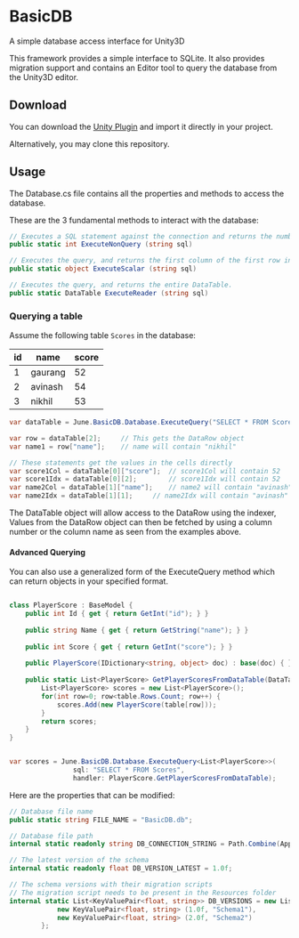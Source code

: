 # BasicDB
A simple database access interface for Unity3D

This framework provides a simple interface to SQLite. It also provides migration support and contains an Editor tool to query the database from the Unity3D editor.

## Download

You can download the [Unity Plugin](https://github.com/JuneSoftware/BasicDB/raw/master/June.BasicDB.unitypackage) and import it directly in your project.

Alternatively, you may clone this repository.

## Usage

The Database.cs file contains all the properties and methods to access the database. 

These are the 3 fundamental methods to interact with the database:

```csharp
// Executes a SQL statement against the connection and returns the number of rows affected.
public static int ExecuteNonQuery (string sql)

// Executes the query, and returns the first column of the first row in the result set returned by the query.
public static object ExecuteScalar (string sql)

// Executes the query, and returns the entire DataTable.
public static DataTable ExecuteReader (string sql)
```

### Querying a table

Assume the following table `Scores` in the database:

| id | name  | score |
|----|---------|-----|
| 1  | gaurang | 52  |  
| 2  | avinash | 54  |  
| 3  | nikhil  | 53  |  

```csharp
var dataTable = June.BasicDB.Database.ExecuteQuery("SELECT * FROM Scores");

var row = dataTable[2];		// This gets the DataRow object
var name1 = row["name"];	// name will contain "nikhil"

// These statements get the values in the cells directly
var score1Col = dataTable[0]["score"];	// score1Col will contain 52
var score1Idx = dataTable[0][2];		// score1Idx will contain 52
var name2Col = dataTable[1]["name"];	// name2 will contain "avinash"
var name2Idx = dataTable[1][1];		// name2Idx will contain "avinash"
```
The DataTable object will allow access to the DataRow using the indexer,
Values from the DataRow object can then be fetched by using a column number or the column name as seen from the examples above.



#### Advanced Querying

You can also use a generalized form of the ExecuteQuery method which can return objects in your specified format.

```csharp

class PlayerScore : BaseModel {
	public int Id { get { return GetInt("id"); } }
	
	public string Name { get { return GetString("name"); } }
	
	public int Score { get { return GetInt("score"); } }
	
	public PlayerScore(IDictionary<string, object> doc) : base(doc) { }
		
	public static List<PlayerScore> GetPlayerScoresFromDataTable(DataTable table) {
		List<PlayerScore> scores = new List<PlayerScore>();
		for(int row=0; row<table.Rows.Count; row++) {
			scores.Add(new PlayerScore(table[row]));		}
		return scores;	}}


var scores = June.BasicDB.Database.ExecuteQuery<List<PlayerScore>>(
				sql: "SELECT * FROM Scores",
				handler: PlayerScore.GetPlayerScoresFromDataTable);


```


Here are the properties that can be modified:

```csharp
// Database file name
public static string FILE_NAME = "BasicDB.db";

// Database file path
internal static readonly string DB_CONNECTION_STRING = Path.Combine(Application.persistentDataPath, FILE_NAME);

// The latest version of the schema
internal static readonly float DB_VERSION_LATEST = 1.0f;

// The schema versions with their migration scripts
// The migration script needs to be present in the Resources folder
internal static List<KeyValuePair<float, string>> DB_VERSIONS = new List<KeyValuePair<float, string>> () { 
			new KeyValuePair<float, string> (1.0f, "Schema1"),
			new KeyValuePair<float, string> (2.0f, "Schema2")
		};
```

